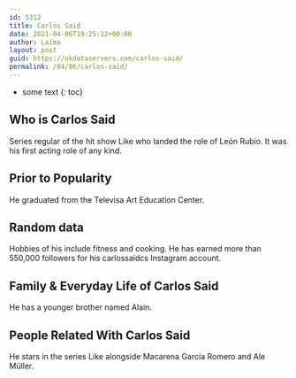 ```yaml
---
id: 5312
title: Carlos Said
date: 2021-04-06T19:25:12+00:00
author: Laima
layout: post
guid: https://ukdataservers.com/carlos-said/
permalink: /04/06/carlos-said/
---
```


* some text
{: toc}


## Who is Carlos Said
                  
                  
                  
Series regular of the hit show Like who landed the role of León Rubio. It was his first acting role of any kind.
                  
              
            
              
            
                
                
                
## Prior to Popularity
                  
                  
                  
He graduated from the Televisa Art Education Center. 
                  
              
            
              
            
                
                
                
## Random data
                  
                  
                  
Hobbies of his include fitness and cooking. He has earned more than 550,000 followers for his carlossaidcs Instagram account.
                  
              
            
              
            
                
                
                
## Family & Everyday Life of Carlos Said
                  
                  
                  
He has a younger brother named Alain. 
                  
              
            
              
            
                
                
                
## People Related With Carlos Said
                  
                  
                  
He stars in the series Like alongside Macarena García Romero and Ale Müller.
                  
              
            
              
            
                
              
            
              
              
            
            
              
            
          
          
          